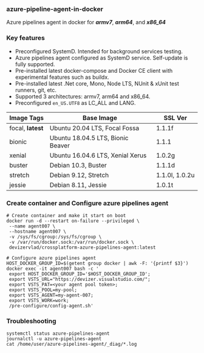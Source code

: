 ### azure-pipeline-agent-in-docker
Azure pipelines agent in docker for _**armv7**_, _**arm64**_, and _**x86_64**_

### Key features
- Preconfigured SystemD. Intended for background services testing. 
- Azure pipelines agent configured as SystemD service. Self-update is fully supported.
- Pre-installed latest docker-compose and Docker CE client with experimental features such as buildx.
- Pre-installed latest .Net core, Mono, Node LTS, NUnit & xUnit test runners, git, etc.
- Supported 3 architectures: armv7, arm64 and x86_64.
- Preconfigured `en_US.UTF8` as LC_ALL and LANG.

| Image Tags | Base Image | SSL Ver | 
|------------|------------|---------|
|focal, **latest**| Ubuntu 20.04 LTS, Focal Fossa|1.1.1f|
|bionic |Ubuntu 18.04.5 LTS, Bionic Beaver|1.1.1|
|xenial |Ubuntu 16.04.6 LTS, Xenial Xerus|1.0.2g|
|buster|Debian 10.3, Buster|1.1.1d|
|stretch|Debian 9.12, Stretch|1.1.0l, 1.0.2u|
|jessie|Debian 8.11, Jessie|1.0.1t|
  
### Create container and Configure azure pipelines agent
```
# Create container and make it start on boot
docker run -d --restart on-failure --privileged \
 --name agent007 \
 --hostname agent007 \
 -v /sys/fs/cgroup:/sys/fs/cgroup \
 -v /var/run/docker.sock:/var/run/docker.sock \
 devizervlad/crossplatform-azure-pipelines-agent:latest

# Configure azure pipelines agent 
HOST_DOCKER_GROUP_ID=$(getent group docker | awk -F: '{printf $3}')
docker exec -it agent007 bash -c '
 export HOST_DOCKER_GROUP_ID='$HOST_DOCKER_GROUP_ID';
 export VSTS_URL="https://devizer.visualstudio.com/";
 export VSTS_PAT=<your agent pool token>;
 export VSTS_POOL=my-pool;
 export VSTS_AGENT=my-agent-007; 
 export VSTS_WORK=work;
 /pre-configure/config-agent.sh'
```

### Troubleshooting
```
systemctl status azure-pipelines-agent
journalctl -u azure-pipelines-agent
cat /home/user/azure-pipelines-agent/_diag/*.log
```
